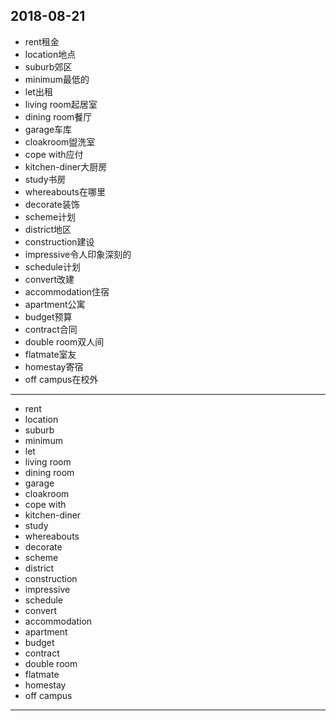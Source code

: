 2018-08-21
---
- rent租金
- location地点
- suburb郊区
- minimum最低的
- let出租
- living room起居室
- dining room餐厅
- garage车库
- cloakroom盥洗室
- cope with应付
- kitchen-diner大厨房
- study书房
- whereabouts在哪里
- decorate装饰
- scheme计划
- district地区
- construction建设
- impressive令人印象深刻的
- schedule计划
- convert改建
- accommodation住宿
- apartment公寓
- budget预算
- contract合同
- double room双人间
- flatmate室友
- homestay寄宿
- off campus在校外
---
- rent 
- location 
- suburb 
- minimum 
- let 
- living room 
- dining room 
- garage 
- cloakroom 
- cope with 
- kitchen-diner 
- study 
- whereabouts 
- decorate 
- scheme 
- district 
- construction 
- impressive 
- schedule 
- convert 
- accommodation 
- apartment 
- budget 
- contract 
- double room 
- flatmate 
- homestay 
- off campus 
---
